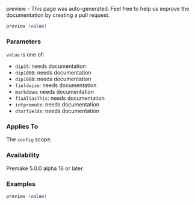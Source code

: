preview - This page was auto-generated. Feel free to help us improve the documentation by creating a pull request.

```lua
preview (value)
```

### Parameters ###

`value` is one of:

* `dip25`: needs documentation
* `dip1000`: needs documentation
* `dip1008`: needs documentation
* `fieldwise`: needs documentation
* `markdown`: needs documentation
* `fixAliasThis`: needs documentation
* `intpromote`: needs documentation
* `dtorfields`: needs documentation

### Applies To ###

The `config` scope.

### Availability ###

Premake 5.0.0 alpha 16 or later.

### Examples ###

```lua
preview (value)
```

